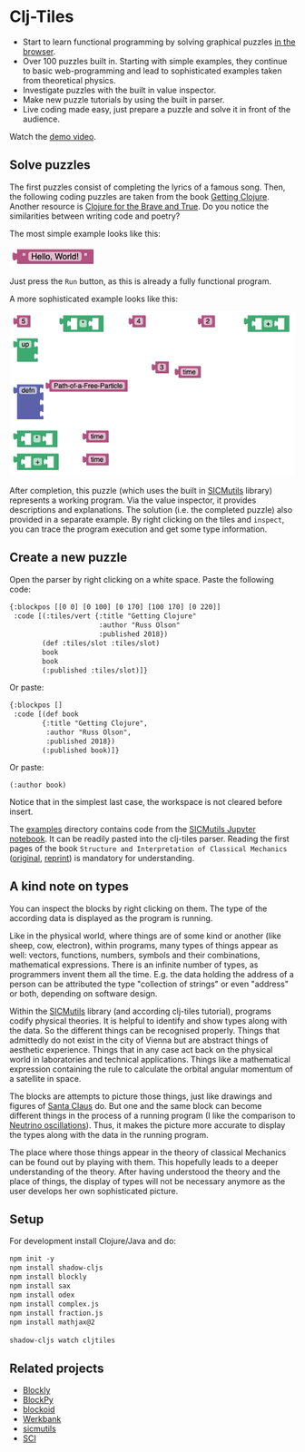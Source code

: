 # Clj-Tiles

* Start to learn functional programming by solving graphical puzzles [in the browser](https://kloimhardt.github.io/cljtiles.html).
* Over 100 puzzles built in. Starting with simple examples, they continue to basic web-programming and lead to sophisticated examples taken from theoretical physics.
* Investigate puzzles with the built in value inspector.
* Make new puzzle tutorials by using the built in parser.
* Live coding made easy, just prepare a puzzle and solve it in front of the audience.

Watch the [demo video](https://www.youtube.com/watch?v=DHcZkmXKp04).

## Solve puzzles
The first puzzles consist of completing the lyrics of a famous song. Then, the following coding puzzles are taken from the book [Getting Clojure](https://pragprog.com/titles/roclojure/getting-clojure/). Another resource is [Clojure for the Brave and True](https://www.braveclojure.com). Do you notice the similarities between writing code and poetry?

The most simple example looks like this:

![hello](screenshots/hello_world.png)

Just press the `Run` button, as this is already a fully functional program.

A more sophisticated example looks like this:

![pendulum](screenshots/pendulum_begin.png)

After completion, this puzzle (which uses the built in [SICMutils](https://github.com/sicmutils/sicmutils) library) represents a working program. Via the value inspector, it provides descriptions and explanations. The solution (i.e. the completed puzzle) also provided in a separate example. By right clicking on the tiles and `inspect`, you can trace the program execution and get some type information.

## Create a new puzzle

Open the parser by right clicking on a white space. Paste the following code:
```
{:blockpos [[0 0] [0 100] [0 170] [100 170] [0 220]]
 :code [(:tiles/vert {:title "Getting Clojure"
                      :author "Russ Olson"
                      :published 2018})
        (def :tiles/slot :tiles/slot)
        book
        book
        (:published :tiles/slot)]}
```

Or paste:
```
{:blockpos []
 :code [(def book
        {:title "Getting Clojure",
         :author "Russ Olson",
         :published 2018})
        (:published book)]}
```
Or paste:
```
(:author book)
```
Notice that in the simplest last case, the workspace is not cleared before insert.

The [examples](https://github.com/kloimhardt/clj-tiles/tree/master/examples) directory contains code from the [SICMutils Jupyter notebook](https://github.com/sicmutils/sicmutils/blob/master/jupyter/book-examples.ipynb). It can be readily pasted into the clj-tiles parser. Reading the first pages of the book `Structure and Interpretation of Classical Mechanics` ([original](https://mitpress.mit.edu/sites/default/files/titles/content/sicm_edition_2/book.html), [reprint](https://tgvaughan.github.io/sicm/)) is mandatory for understanding.

## A kind note on types

You can inspect the blocks by right clicking on them. The type of the according data is displayed as the program is running.

Like in the physical world, where things are of some kind or another (like sheep, cow, electron), within programs, many types of things appear as well: vectors, functions, numbers, symbols and their combinations, mathematical expressions. There is an infinite number of types, as programmers invent them all the time. E.g. the data holding the address of a person can be attributed the type "collection of strings" or even "address" or both, depending on software design.

Within the [SICMutils](https://github.com/littleredcomputer/sicmutils) library (and according clj-tiles tutorial), programs codify physical theories. It is helpful to identify and show types along with the data. So the different things can be recognised properly. Things that admittedly do not exist in the city of Vienna but are abstract things of aesthetic experience. Things that in any case act back on the physical world in laboratories and technical applications. Things like a mathematical expression containing the rule to calculate the orbital angular momentum of a satellite in space.

The blocks are attempts to picture those things, just like drawings and figures of [Santa Claus](https://en.wikipedia.org/wiki/Yes,_Virginia,_there_is_a_Santa_Claus) do. But one and the same block can become different things in the process of a running program (I like the comparison to [Neutrino oscillations](https://en.wikipedia.org/wiki/Neutrino_oscillation)). Thus, it makes the picture more accurate to display the types along with the data in the running program.

The place where those things appear in the theory of classical Mechanics can be found out by playing with them. This hopefully leads to a deeper understanding of the theory. After having understood the theory and the place of things, the display of types will not be necessary anymore as the user develops her own sophisticated picture.

## Setup

For development install Clojure/Java and do:
 ```
 npm init -y
 npm install shadow-cljs
 npm install blockly
 npm install sax
 npm install odex
 npm install complex.js
 npm install fraction.js
 npm install mathjax@2
 
 shadow-cljs watch cljtiles
 ```
## Related projects
* [Blockly](https://developers.google.com/blockly)
* [BlockPy](https://think.cs.vt.edu/blockpy/) 
* [blockoid](https://github.com/ParkerICI/blockoid)
* [Werkbank](https://github.com/kloimhardt/werkbank)
* [sicmutils](https://github.com/sicmutils/sicmutils)
* [SCI](https://github.com/borkdude/sci)
